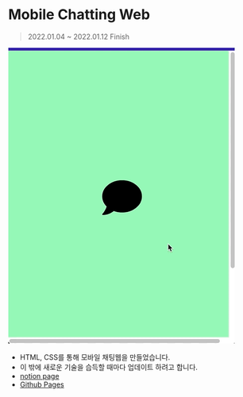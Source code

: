 # Mobile Chatting Web

> 2022.01.04 ~ 2022.01.12 Finish

![](screenshots/html-css.gif)

- HTML, CSS를 통해 모바일 채팅웹을 만들었습니다.
- 이 밖에 새로운 기술을 습득할 때마다 업데이트 하려고 합니다.
- [notion page](https://www.notion.so/daf2046bea104e828857e334694b9917)
- [Github Pages](https://eunjeong-97.github.io/mobile-chatting-web/)